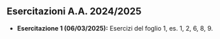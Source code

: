 ## Esercitazioni A.A. 2024/2025

- **Esercitazione 1 (06/03/2025):** Esercizi del foglio 1, es. 1, 2, 6, 8, 9.
